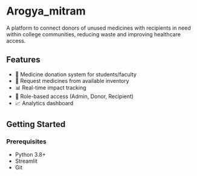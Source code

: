 # Arogya_mitram
A platform to connect donors of unused medicines with recipients in need within college communities, reducing waste and improving healthcare access.

## Features

- 💊 Medicine donation system for students/faculty
- 🏥 Request medicines from available inventory
- 📊 Real-time impact tracking
- 🔐 Role-based access (Admin, Donor, Recipient)
- 📈 Analytics dashboard

## Getting Started

### Prerequisites
- Python 3.8+
- Streamlit
- Git
